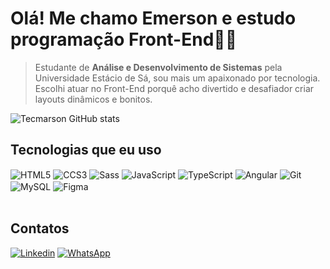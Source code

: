 # Olá! Me chamo Emerson e estudo programação Front-End✌🏿

> Estudante de **Análise e Desenvolvimento de Sistemas** pela Universidade Estácio de Sá, sou mais um apaixonado por tecnologia. Escolhi atuar no Front-End porquê acho divertido e desafiador criar layouts dinâmicos e bonitos. 

![Tecmarson GitHub stats](https://github-readme-stats.vercel.app/api?username=Tecmarson&show_icons=true&theme=)</br>

## Tecnologias que eu uso

<div style="display: inline_block">
    <img align="center" alt="HTML5" src="https://img.shields.io/badge/HTML5-E34F26?style=for-the-badge&logo=html5&logoColor=white">
    <img align="center" alt="CCS3" src="https://img.shields.io/badge/CSS3-1572B6?style=for-the-badge&logo=css3&logoColor=white">
    <img align="center" alt="Sass" src="https://img.shields.io/badge/Sass-CC6699?style=for-the-badge&logo=sass&logoColor=white">
    <img align="center" alt="JavaScript" src="https://img.shields.io/badge/JavaScript-323330?style=for-the-badge&logo=javascript&logoColor=F7DF1E">
    <img align="center" alt="TypeScript" src="https://img.shields.io/badge/TypeScript-007ACC?style=for-the-badge&logo=typescript&logoColor=white">
    <img align="center" alt="Angular" src="https://img.shields.io/badge/Angular-DD0031?style=for-the-badge&logo=angular&logoColor=white">
    <img align="center" alt="Git" src="https://img.shields.io/badge/GIT-E44C30?style=for-the-badge&logo=git&logoColor=white">
    <img align="center" alt="MySQL" src="https://img.shields.io/badge/MySQL-005C84?style=for-the-badge&logo=mysql&logoColor=white">
    <img align="center" alt="Figma" src="https://img.shields.io/badge/Figma-F24E1E?style=for-the-badge&logo=figma&logoColor=white">
</div> </br>

## Contatos </br>
[![Linkedin](https://img.shields.io/badge/LinkedIn-0077B5?style=for-the-badge&logo=linkedin&logoColor=white)](https://www.linkedin.com/in/emerson-fran%C3%A7a-silva/)
[![WhatsApp](https://img.shields.io/badge/WhatsApp-25D366?style=for-the-badge&logo=whatsapp&logoColor=white)](wa.link/71b0l4)
